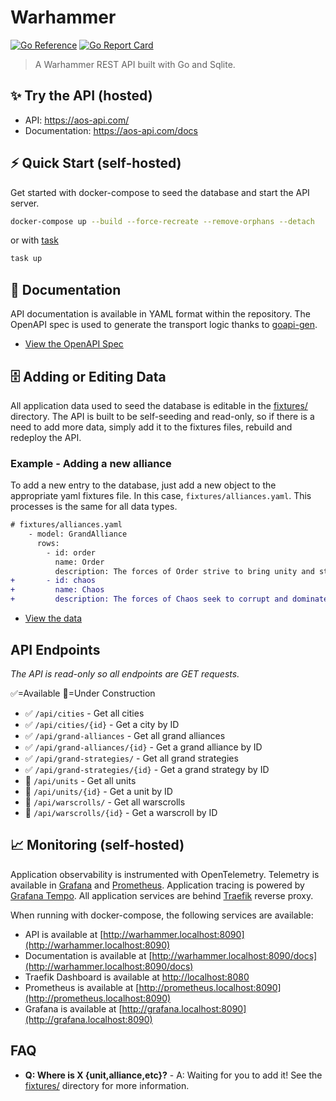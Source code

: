 # Warhammer

[![Go Reference](https://pkg.go.dev/badge/github.com/brittonhayes/warhammer.svg)](https://pkg.go.dev/github.com/brittonhayes/warhammer)
[![Go Report Card](https://goreportcard.com/badge/github.com/brittonhayes/warhammer)](https://goreportcard.com/report/github.com/brittonhayes/warhammer)

> A Warhammer REST API built with Go and Sqlite.

## ✨ Try the API (hosted)

- API: https://aos-api.com/
- Documentation: https://aos-api.com/docs

## ⚡ Quick Start (self-hosted)

Get started with docker-compose to seed the database and start the API server.

```sh
docker-compose up --build --force-recreate --remove-orphans --detach
```

or with [task](https://taskfile.dev/)

```sh
task up
```

## 📖 Documentation

API documentation is available in YAML format within the repository. The OpenAPI spec is used to generate the transport logic thanks to [goapi-gen](https://github.com/discord-gophers/goapi-gen).

- [View the OpenAPI Spec](https://github.com/brittonhayes/warhammer/blob/main/api/openapi.yaml)

## 🗄️ Adding or Editing Data

All application data used to seed the database is editable in the [fixtures/](https://github.com/brittonhayes/warhammer/blob/main/fixtures/) directory. The API is built to be self-seeding and read-only, so if there is a need to add more data, simply add it to the fixtures files, rebuild and redeploy the API.

### Example - Adding a new alliance

To add a new entry to the database, just add a new object to the appropriate yaml fixtures file. In this case, `fixtures/alliances.yaml`. This processes is the same for all data types.

```diff
# fixtures/alliances.yaml
    - model: GrandAlliance
      rows:
        - id: order
          name: Order
          description: The forces of Order strive to bring unity and stability to the Mortal Realms. Composed of various factions, they fight against the forces of Chaos.
+       - id: chaos
+         name: Chaos
+         description: The forces of Chaos seek to corrupt and dominate the Mortal Realms. Made up of daemons, monsters, and twisted beings, they spread destruction wherever theygo.
```

- [View the data](https://github.com/brittonhayes/warhammer/blob/main/fixtures/fixtures.yaml)

## API Endpoints

*The API is read-only so all endpoints are GET requests.*

✅=Available
🚧=Under Construction

- ✅ `/api/cities` - Get all cities
- ✅ `/api/cities/{id}` - Get a city by ID
- ✅ `/api/grand-alliances` - Get all grand alliances
- ✅ `/api/grand-alliances/{id}` - Get a grand alliance by ID
- ✅ `/api/grand-strategies/` - Get all grand strategies
- ✅ `/api/grand-strategies/{id}` - Get a grand strategy by ID
- 🚧 `/api/units` - Get all units
- 🚧 `/api/units/{id}` - Get a unit by ID
- 🚧 `/api/warscrolls/` - Get all warscrolls
- 🚧 `/api/warscrolls/{id}` - Get a warscroll by ID

## 📈 Monitoring (self-hosted)

Application observability is instrumented with OpenTelemetry. Telemetry is available in [Grafana](https://grafana.com/grafana/) and [Prometheus](https://prometheus.io/). Application tracing is powered by [Grafana Tempo](https://grafana.com/oss/tempo/). All application services are behind [Traefik](https://doc.traefik.io/traefik/) reverse proxy.

When running with docker-compose, the following services are available:

- API is available at [http://warhammer.localhost:8090](http://warhammer.localhost:8090)
- Documentation is available at [http://warhammer.localhost:8090/docs](http://warhammer.localhost:8090/docs)
- Traefik Dashboard is available at [http://localhost:8080](http://localhost:8080)
- Prometheus is available at [http://prometheus.localhost:8090](http://prometheus.localhost:8090)
- Grafana is available at [http://grafana.localhost:8090](http://grafana.localhost:8090)

## FAQ

- **Q: Where is X {unit,alliance,etc}?** - A: Waiting for you to add it! See the [fixtures/](https://github.com/brittonhayes/warhammer/blob/main/fixtures/) directory for more information.